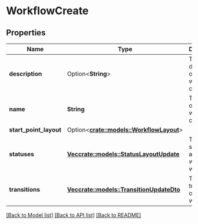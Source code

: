 # WorkflowCreate

## Properties

Name | Type | Description | Notes
------------ | ------------- | ------------- | -------------
**description** | Option<**String**> | The description of the workflow to create. | [optional]
**name** | **String** | The name of the workflow to create. | 
**start_point_layout** | Option<[**crate::models::WorkflowLayout**](WorkflowLayout.md)> |  | [optional]
**statuses** | [**Vec<crate::models::StatusLayoutUpdate>**](StatusLayoutUpdate.md) | The statuses associated with this workflow. | 
**transitions** | [**Vec<crate::models::TransitionUpdateDto>**](TransitionUpdateDTO.md) | The transitions of this workflow. | 

[[Back to Model list]](../README.md#documentation-for-models) [[Back to API list]](../README.md#documentation-for-api-endpoints) [[Back to README]](../README.md)


